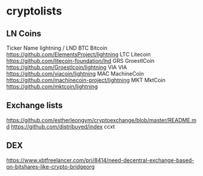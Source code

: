 # cryptolists

## LN Coins

 Ticker	Name	lightning / LND
  BTC	Bitcoin	https://github.com/ElementsProject/lightning
  LTC	Litecoin	https://github.com/litecoin-foundation/lnd
  GRS	GroestlCoin	https://github.com/Groestlcoin/lightning
  VIA	VIA	https://github.com/viacoin/lightning
  MAC	MachineCoin	https://github.com/machinecoin-project/lightning
  MKT	MktCoin	https://github.com/mktcoin/lightning


## Exchange lists
https://github.com/estherleongym/cryptoexchange/blob/master/README.md
https://github.com/distribuyed/index
ccxt

## DEX
https://www.xbtfreelancer.com/prj/8414/need-decentral-exchange-based-on-bitshares-like-crypto-bridgeorg
